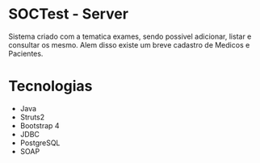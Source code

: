 # SOCTest - Server

Sistema criado com a tematica exames, sendo possivel adicionar, listar e consultar os mesmo. Alem disso existe um breve cadastro de Medicos e Pacientes.

# Tecnologias
<ul>
  <li>Java</li>
  <li>Struts2</li>
  <li>Bootstrap 4</li>
  <li>JDBC</li>
  <li>PostgreSQL</li>
  <li>SOAP</li>
</ul>
